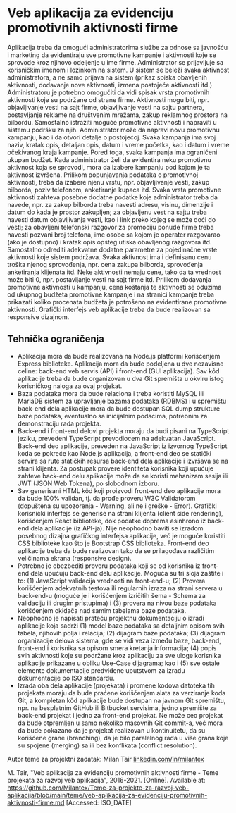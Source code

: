 # Veb aplikacija za evidenciju promotivnih aktivnosti firme

Aplikacija treba da omogući administratorima službe za odnose sa javnošću i marketing da evidentiraju sve promotivne kampanje i aktivnosti koje se sprovode kroz njihovo odeljenje u ime firme. Administrator se prijavljuje sa korisničkim imenom i lozinkom na sistem. U sistem se beleži svaka aktivnost administratora, a ne samo prijava na sistem (prikaz spiska obavljenih aktivnosti, dodavanje nove aktivnosti, izmena postojeće aktivnosti itd.) Administratoru je potrebno omogućiti da vidi spisak vrsta promotivnih aktivnosti koje su podržane od strane firme. Aktivnosti mogu biti, npr. objavljivanje vesti na sajt firme, objavljivanje vesti na sajtu partnera, postavljanje reklame na društvenim mrežama, zakup reklamnog prostora na bilbordu. Samostalno istražiti moguće promotivne aktivnosti i napraviti u sistemu podršku za njih. Administrator može da napravi novu promotivnu kampanju, kao i da otvori detalje o postojećoj. Svaka kampanja ima svoj naziv, kratak opis, detaljan opis, datum i vreme početka, kao i datum i vreme očekivanog kraja kampanje. Pored toga, svaka kampanja ima ograničeni ukupan budžet. Kada administrator želi da evidentira neku promotivnu aktivnost koja se sprovodi, mora da izabere kampanju pod kojom je ta aktivnost izvršena. Prilikom popunjavanja podataka o promotivnoj aktivnosti, treba da izabere njenu vrstu, npr. objavljivanje vesti, zakup bilborda, poziv telefonom, anketiranje kupaca itd. Svaka vrsta promotivne aktivnosti zahteva posebne dodatne podatke koje administrator treba da navede, npr. za zakup bilborda treba navesti adresu, visinu, dimenzije i datum do kada je prostor zakupljen; za objavljenu vest na sajtu treba navesti datum objavljivanja vesti, kao i link preko kojeg se može doći do vesti; za obavljeni telefonski razgovor za promociju ponude firme treba navesti pozvani broj telefona, ime osobe sa kojom je operater razgovarao (ako je dostupno) i kratak opis opšteg utiska obavljenog razgovora itd. Samostalno odrediti adekvatne dodatne parametre za pojedinačne vrste aktivnosti koje sistem podržava. Svaka aktivnost ima i definisanu cenu troška njenog sprovođenja, npr. cena zakupa bilborda, sprovođenja anketiranja klijenata itd. Neke aktivnosti nemaju cene, tako da ta vrednost može biti 0, npr. postavljanje vesti na sajt firme itd. Prilikom dodavanja promotivne aktivnosti u kampanju, cena koštanja te aktivnosti se oduzima od ukupnog budžeta promotivne kampanje i na stranici kampanje treba prikazati koliko procenata budžeta je potrošeno na evidentirane promotivne aktivnosti. Grafički interfejs veb aplikacije treba da bude realizovan sa responsive dizajnom.

## Tehnička ograničenja

- Aplikacija mora da bude realizovana na Node.js platformi korišćenjem Express biblioteke. Aplikacija mora da bude podeljena u dve nezavisne celine: back-end veb servis (API) i front-end (GUI aplikacija). Sav kôd aplikacije treba da bude organizovan u dva Git spremišta u okviru istog korisničkog naloga za ovaj projekat.
- Baza podataka mora da bude relaciona i treba koristiti MySQL ili MariaDB sistem za upravljanje bazama podataka (RDBMS) i u spremištu back-end dela aplikacije mora da bude dostupan SQL dump strukture baze podataka, eventualno sa inicijalnim podacima, potrebnim za demonstraciju rada projekta.
- Back-end i front-end delovi projekta moraju da budi pisani na TypeScript jeziku, prevedeni TypeScript prevodiocem na adekvatan JavaScript. Back-end deo aplikacije, preveden na JavaScript iz izvornog TypeScript koda se pokreće kao Node.js aplikacija, a front-end deo se statički servira sa rute statičkih resursa back-end dela aplikacije i izvršava se na strani klijenta. Za postupak provere identiteta korisnika koji upućuje zahteve back-end delu aplikacije može da se koristi mehanizam sesija ili JWT (JSON Web Tokena), po slobodnom izboru.
- Sav generisani HTML kôd koji proizvodi front-end deo aplikacije mora da bude 100% validan, tj. da prođe proveru W3C Validatorom (dopuštena su upozorenja - Warning, ali ne i greške - Error). Grafički korisnički interfejs se generiše na strani klijenta (client side rendering), korišćenjem React biblioteke, dok podatke doprema asinhrono iz back-end dela aplikacije (iz API-ja). Nije neophodno baviti se izradom posebnog dizajna grafičkog interfejsa aplikacije, već je moguće koristiti CSS biblioteke kao što je Bootstrap CSS biblioteka. Front-end deo aplikacije treba da bude realizovan tako da se prilagođava različitim veličinama ekrana (responsive design).
- Potrebno je obezbediti proveru podataka koji se od korisnika iz front-end dela upućuju back-end delu aplikacije. Moguća su tri sloja zaštite i to: (1) JavaScript validacija vrednosti na front-end-u; (2) Provera korišćenjem adekvatnih testova ili regularnih izraza na strani servera u back-end-u (moguće je i korišćenjem izričitih šema - Schema za validaciju ili drugim pristupima) i (3) provera na nivou baze podataka korišćenjem okidača nad samim tabelama baze podataka.
- Neophodno je napisati prateću projektnu dokumentaciju o izradi aplikacije koja sadrži (1) model baze podataka sa detaljnim opisom svih tabela, njihovih polja i relacija; (2) dijagram baze podataka; (3) dijagram organizacije delova sistema, gde se vidi veza između baze, back-end, front-end i korisnika sa opisom smera kretanja informacija; (4) popis svih aktivnosti koje su podržane kroz aplikaciju za sve uloge korisnika aplikacije prikazane u obliku Use-Case dijagrama; kao i (5) sve ostale elemente dokumentacije predviđene uputstvom za izradu dokumentacije po ISO standardu.
- Izrada oba dela aplikacije (projekata) i promene kodova datoteka tih projekata moraju da bude praćene korišćenjem alata za verziranje koda Git, a kompletan kôd aplikacije bude dostupan na javnom Git spremištu, npr. na besplatnim GitHub ili Bitbucket servisima, jedno spremište za back-end projekat i jedno za front-end projekat. Ne može ceo projekat da bude otpremljen u samo nekoliko masovnih Git commit-a, već mora da bude pokazano da je projekat realizovan u kontinuitetu, da su korišćene grane (branching), da je bilo paralelnog rada u više grana koje su spojene (merging) sa ili bez konflikata (conflict resolution).

Autor teme za projektni zadatak: Milan Tair [linkedin.com/in/milantex](https://linkedin.com/in/milantex)

M. Tair, "Veb aplikacija za evidenciju promotivnih aktivnosti firme - Teme projekata za razvoj veb aplikacija", 2016-2021. [Online]. Available at: https://github.com/Milantex/Teme-za-projekte-za-razvoj-veb-aplikacija/blob/main/teme/veb-aplikacija-za-evidenciju-promotivnih-aktivnosti-firme.md [Accessed: ISO_DATE]
